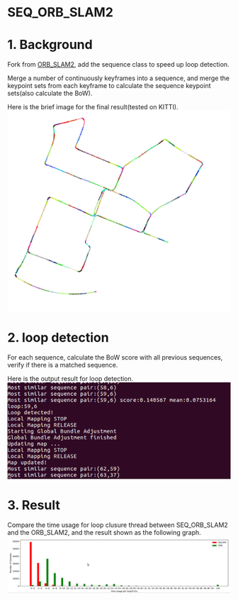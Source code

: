 # SEQ_ORB_SLAM2
# 1. Background
Fork from [ORB_SLAM2](https://github.com/raulmur/ORB_SLAM2), add the sequence class to speed up loop detection.

Merge a number of continuously keyframes into a sequence, and merge the keypoint sets from each keyframe to calculate the sequence keypoint sets(also calculate the BoW).

Here is the brief image for the final result(tested on KITTI).
![test](/res/result.png)

# 2. loop detection
For each sequence, calculate the BoW score with all previous sequences, verify if there is a matched sequence.

Here is the output result for loop detection.
![sequence match](/res/localmapping.png)

# 3. Result
Compare the time usage for loop clusure thread between SEQ_ORB_SLAM2 and the ORB_SLAM2, and the result shown as the following graph.
![time usage compare](/res/time_usage.png)

